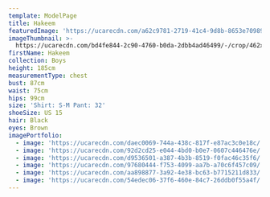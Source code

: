 ```yaml
---
template: ModelPage
title: Hakeem
featuredImage: 'https://ucarecdn.com/a62c9781-2719-41c4-9d8b-8653e709890b/'
imageThumbnail: >-
  https://ucarecdn.com/bd4fe844-2c90-4760-b0da-2dbb4ad46499/-/crop/462x594/0,0/-/preview/
firstName: Hakeem
collection: Boys
height: 185cm
measurementType: chest
bust: 87cm
waist: 75cm
hips: 99cm
size: 'Shirt: S-M Pant: 32'
shoeSize: US 15
hair: Black
eyes: Brown
imagePortfolio:
  - image: 'https://ucarecdn.com/daec0069-744a-438c-817f-e87ac3c0e18c/'
  - image: 'https://ucarecdn.com/92d2cd25-e044-4bd0-b0e7-0607c446476e/'
  - image: 'https://ucarecdn.com/d9536501-a387-4b3b-8519-f0fac46c35f6/'
  - image: 'https://ucarecdn.com/97680444-f753-4099-aa7b-a70c6f457c09/'
  - image: 'https://ucarecdn.com/aa898877-3a92-4e38-bc63-b7715211d833/'
  - image: 'https://ucarecdn.com/54edec06-37f6-460e-84c7-26ddb0f55a4f/'
---
```


